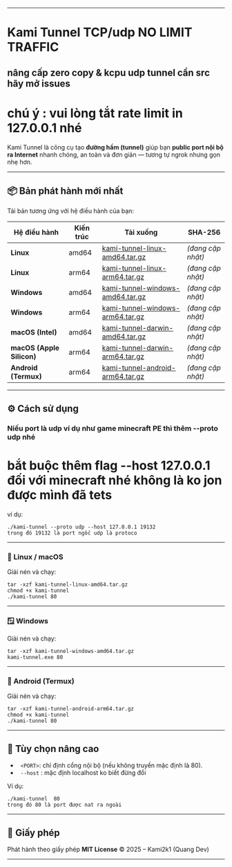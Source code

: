 
---

#  Kami Tunnel TCP/udp NO LIMIT TRAFFIC 
## nâng cấp zero copy & kcpu udp tunnel cần src hãy mở issues

#  chú ý : vui lòng tắt rate limit in 127.0.0.1 nhé 

Kami Tunnel là công cụ tạo **đường hầm (tunnel)** giúp bạn **public port nội bộ ra Internet** nhanh chóng, an toàn và đơn giản — tương tự ngrok nhưng gọn nhẹ hơn.

---

## 📦 Bản phát hành mới nhất

Tải bản tương ứng với hệ điều hành của bạn:

| Hệ điều hành              | Kiến trúc | Tải xuống                                                                                                                       | SHA-256           |
| ------------------------- | --------- | ------------------------------------------------------------------------------------------------------------------------------- | ----------------- |
| **Linux**                 | amd64     | [kami-tunnel-linux-amd64.tar.gz](https://github.com/kami2k1/tunnel/releases/latest/download/kami-tunnel-linux-amd64.tar.gz)     | *(đang cập nhật)* |
| **Linux**                 | arm64     | [kami-tunnel-linux-arm64.tar.gz](https://github.com/kami2k1/tunnel/releases/latest/download/kami-tunnel-linux-arm64.tar.gz)     | *(đang cập nhật)* |
| **Windows**               | amd64     | [kami-tunnel-windows-amd64.tar.gz](https://github.com/kami2k1/tunnel/releases/latest/download/kami-tunnel-windows-amd64.tar.gz) | *(đang cập nhật)* |
| **Windows**               | arm64     | [kami-tunnel-windows-arm64.tar.gz](https://github.com/kami2k1/tunnel/releases/latest/download/kami-tunnel-windows-arm64.tar.gz) | *(đang cập nhật)* |
| **macOS (Intel)**         | amd64     | [kami-tunnel-darwin-amd64.tar.gz](https://github.com/kami2k1/tunnel/releases/latest/download/kami-tunnel-darwin-amd64.tar.gz)   | *(đang cập nhật)* |
| **macOS (Apple Silicon)** | arm64     | [kami-tunnel-darwin-arm64.tar.gz](https://github.com/kami2k1/tunnel/releases/latest/download/kami-tunnel-darwin-arm64.tar.gz)   | *(đang cập nhật)* |
| **Android (Termux)**      | arm64     | [kami-tunnel-android-arm64.tar.gz](https://github.com/kami2k1/tunnel/releases/latest/download/kami-tunnel-android-arm64.tar.gz) | *(đang cập nhật)* |

---

## ⚙️ Cách sử dụng
###  Niếu port là udp ví dụ như game minecraft PE  thì thêm --proto udp nhé 
# bắt buộc thêm flag --host 127.0.0.1 đối với minecraft nhé không là ko jon được mình đã tets 


ví dụ:

```
./kami-tunnel --proto udp --host 127.0.0.1 19132 
trong đó 19132 là port ngốc udp là protoco 

```

---
### 🐧 Linux / macOS

Giải nén và chạy:

```
tar -xzf kami-tunnel-linux-amd64.tar.gz
chmod +x kami-tunnel
./kami-tunnel 80
```

---

### 🪟 Windows

Giải nén và chạy:

```
tar -xzf kami-tunnel-windows-amd64.tar.gz
kami-tunnel.exe 80
```

---

### 📱 Android (Termux)

Giải nén và chạy:

```
tar -xzf kami-tunnel-android-arm64.tar.gz
chmod +x kami-tunnel
./kami-tunnel 80
```

---

## 🔐 Tùy chọn nâng cao

* ` <PORT>`: chỉ định cổng nội bộ (nếu không truyền mặc định là 80).
* ` --host` : mặc định  localhost ko biết đừng đổi 


Ví dụ:

```
./kami-tunnel  80 
trong đó 80 là port được nat ra ngoài 
```

---

## 📜 Giấy phép

Phát hành theo giấy phép **MIT License**
© 2025 – Kami2k1 (Quang Dev)

---